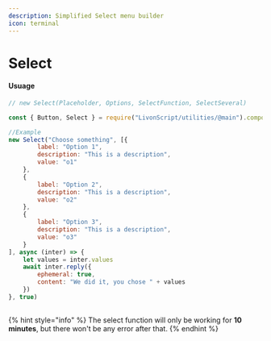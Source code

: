 ```yaml
---
description: Simplified Select menu builder
icon: terminal
---
```


# Select

#### Usuage

```javascript
// new Select(Placeholder, Options, SelectFunction, SelectSeveral)

const { Button, Select } = require("LivonScript/utilities/@main").components;

//Example
new Select("Choose something", [{
        label: "Option 1",
        description: "This is a description",
        value: "o1"
    },
    {
        label: "Option 2",
        description: "This is a description",
        value: "o2"
    },
    {
        label: "Option 3",
        description: "This is a description",
        value: "o3"
    }
], async (inter) => {
    let values = inter.values
    await inter.reply({
        ephemeral: true,
        content: "We did it, you chose " + values
    })
}, true)
 
```

{% hint style="info" %}
The select function will only be working for **10 minutes**, but there won't be any error after that.
{% endhint %}

